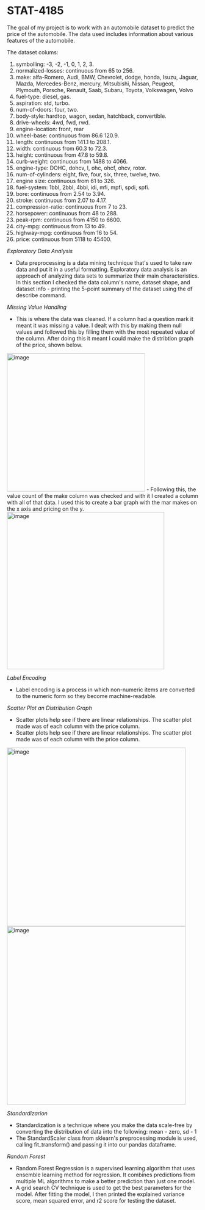 # STAT-4185

The goal of my project is to work with an automobile dataset to predict the price of the automobile. 
The data used includes information about various features of the automobile. 

The dataset colums:
1. symbolling: 			  -3, -2, -1, 0, 1, 2, 3.
2. normalized-losses: continuous from 65 to 256.
3. make:			      	alfa-Romero, Audi, BMW, Chevrolet, dodge, honda,
  			          		Isuzu, Jaguar, Mazda, Mercedes-Benz, mercury,
 					            Mitsubishi, Nissan, Peugeot, Plymouth, Porsche,
  					          Renault, Saab, Subaru, Toyota, Volkswagen, Volvo
4. fuel-type:  				diesel, gas.
5. aspiration: 				std, turbo.
6. num-of-doors: 			four, two.
7. body-style:  			hardtop, wagon, sedan, hatchback, convertible.
8. drive-wheels:    	4wd, fwd, rwd.
9. engine-location: 	front, rear
10. wheel-base: 			continuous from 86.6 120.9.
11. length: 		   		continuous from 141.1 to 208.1.
12. width: 		    		continuous from 60.3 to 72.3.
13. height:			     	continuous from 47.8 to 59.8.
14. curb-weight: 			continuous from 1488 to 4066.
15. engine-type:			DOHC, dohcv, l, ohc, ohcf, ohcv, rotor.
16. num-of-cylinders:			eight, five, four, six, three, twelve, two.
17. engine size: 			continuous from 61 to 326.
18. fuel-system: 			1bbl, 2bbl, 4bbl, idi, mfi, mpfi, spdi, spfi.
19. bore: 			    	continuous from 2.54 to 3.94.
20. stroke:				    continuous from 2.07 to 4.17.
21. compression-ratio:			continuous from 7 to 23.
22. horsepower:		   	continuous from 48 to 288.
23. peak-rpm: 				continuous from 4150 to 6600.
24. city-mpg:			   	continuous from 13 to 49.
25. highway-mpg:			continuous from 16 to 54.
26. price: 				    continuous from 5118 to 45400.

*Exploratory Data Analysis*
- Data preprocessing is a data mining technique that's used to take raw data and put it in a useful formatting. Exploratory data analysis is an approach of analyzing data sets to summarize their main characteristics. In this section I checked the data column's name, dataset shape, and dataset info - printing the 5-point summary of the dataset using the df describe command. 

*Missing Value Handling*
- This is where the data was cleaned. If a column had a question mark it meant it was missing a value. I dealt with this by making them null values and followed this by filling them with the most repeated value of the column. After doing this it meant I could make the distribtion graph of the price, shown below.
<img width="362" alt="image" src="https://user-images.githubusercontent.com/56044999/207619970-28bfd5b3-c6b6-4c7c-855c-28d0346ffcc8.png">
- Following this, the value count of the make column was checked and with it I created a column with all of that data. I used this to create a bar graph with the mar makes on the x axis and pricing on the y.
<img width="412" alt="image" src="https://user-images.githubusercontent.com/56044999/207620717-69b82e97-d36a-47fb-b5b4-01866eb50ede.png">

*Label Encoding*
- Label encoding is a process in which non-numeric items are converted to the numeric form so they become machine-readable.  

*Scatter Plot an Distribution Graph*
- Scatter plots help see if there are linear relationships. The scatter plot made was of each column with the price column. 
- Scatter plots help see if there are linear relationships. The scatter plot made was of each column with the price column. 
<img width="468" alt="image" src="https://user-images.githubusercontent.com/56044999/207623240-e4f95fbc-335b-46fe-bde4-60ad6d543f40.png">
<img width="468" alt="image" src="https://user-images.githubusercontent.com/56044999/207623544-6875ac02-20ab-47b3-adf9-4e38e5ad2461.png">

*Standardizarion*
- Standardization is a technique where you make the data scale-free by converting the distribution of data into the following: mean - zero, sd - 1
- The StandardScaler class from sklearn's preprocessing module is used, calling fit_transform() and passing it into our pandas dataframe.

*Random Forest*
- Random Forest Regression is a supervised learning algorithm that uses ensemble learning method for regression. It combines predictions from multiple ML algorithms to make a better prediction than just one model.
- A grid search CV technique is used to get the best parameters for the model. After fitting the model, I then printed the explained variance score, mean squared error, and r2 score for testing the dataset.
